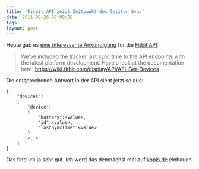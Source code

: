 ```yaml
---
title: 'Fitbit API zeigt Zeitpunkt des letzten Sync'
date: 2011-08-26 00:00:00 
tags: 
layout: post
---
```

Heute gab es [eine interessante Ankündigung][2] für die [Fitbit API][1]:

> We've included the tracker last sync time to the API endpoints with the latest platform development. Have a look at the documentation here: https://wiki.fitbit.com/display/API/API-Get-Devices

Die entsprechende Antwort in der API sieht jetzt so aus:

    {
        "devices":
        [
            "device":
            {     
                "battery":<value>,
                "id":<value>,
                "lastSyncTime":<value>
            }
            <..>
        ]
    }

Das find ich ja sehr gut. Ich werd das demnächst mal auf [kopis.de][3] einbauen.

[1]: http://dev.fitbit.com
[2]: https://groups.google.com/d/msg/fitbit-api/bdtT--KXHt0/m2zKt6C-qGYJ
[3]: http://www.kopis.de
